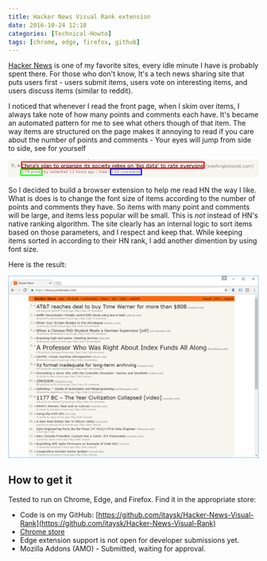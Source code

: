 ```yaml
---
title: Hacker News Visual Rank extension
date: 2016-10-24 12:18 
categories: [Technical-Howto]
tags: [chrome, edge, firefox, github]
---
```


[Hacker News](https://news.ycombinator.com) is one of my favorite sites, every idle minute I have is probably spent there. For those who don't know, It's a tech news sharing site that puts users first - users submit items, users vote on interesting items, and users discuss items (similar to reddit).

I noticed that whenever I read the front page, when I skim over items, I always take note of how many points and comments each have. It's became an automated pattern for me to see what others though of that item.
The way items are structured on the page makes it annoying to read if you care about the number of points and comments - Your eyes will jump from side to side, see for yourself

![HN item](/images/2016-10-24-hacker-news-visual-rank-extension_1.png)

So I decided to build a browser extension to help me read HN the way I like. What is does is to change the font size of items according to the number of points and comments they have. So items with many point and comments will be large, and items less popular will be small.
This is *not* instead of HN's native ranking algorithm. The site clearly has an internal logic to sort items based on those parameters, and I respect and keep that. While keeping items sorted in according to their HN rank, I add another dimention by using font size.

Here is the result:

![screenshot](/images/2016-10-24-hacker-news-visual-rank-extension_2.png)

## How to get it

Tested to run on Chrome, Edge, and Firefox. Find it in the appropriate store:

- Code is on my GitHub: [https://github.com/itaysk/Hacker-News-Visual-Rank](https://github.com/itaysk/Hacker-News-Visual-Rank)
- [Chrome store](https://chrome.google.com/webstore/detail/hacker-news-visual-rank/hnbdiaedemlcfnjpdgadhhhdmmhhlncm)
- Edge extension support is not open for developer submissions yet.
- Mozilla Addons (AMO) - Submitted, waiting for approval.